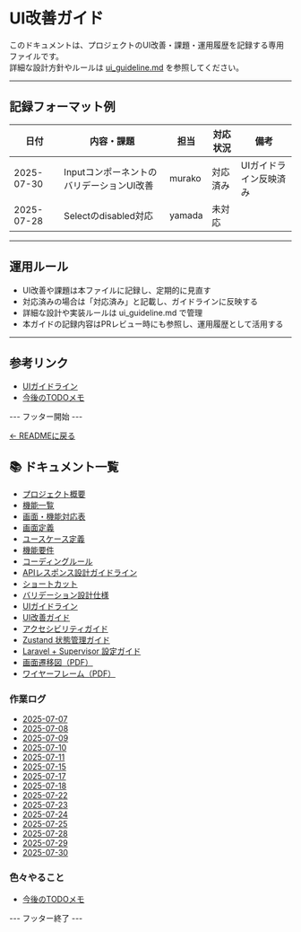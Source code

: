 
# UI改善ガイド

このドキュメントは、プロジェクトのUI改善・課題・運用履歴を記録する専用ファイルです。  
詳細な設計方針やルールは [ui_guideline.md](ui_guideline.md) を参照してください。

---

## 記録フォーマット例

| 日付       | 内容・課題                  | 担当    | 対応状況    | 備考           |
|------------|----------------------------|---------|-------------|----------------|
| 2025-07-30 | InputコンポーネントのバリデーションUI改善 | murako  | 対応済み     | UIガイドライン反映済み |
| 2025-07-28 | Selectのdisabled対応        | yamada  | 未対応      |                |

---

## 運用ルール

- UI改善や課題は本ファイルに記録し、定期的に見直す
- 対応済みの場合は「対応済み」と記載し、ガイドラインに反映する
- 詳細な設計や実装ルールは ui_guideline.md で管理
- 本ガイドの記録内容はPRレビュー時にも参照し、運用履歴として活用する

---

## 参考リンク
- [UIガイドライン](ui_guideline.md)
- [今後のTODOメモ](todo.md)

--- フッター開始 ---

[← READMEに戻る](../README.md)

## 📚 ドキュメント一覧

- [プロジェクト概要](project-overview.md)
- [機能一覧](features.md)
- [画面・機能対応表](function_screen_map.md)
- [画面定義](screens.md)
- [ユースケース定義](usecase_reserve.md)
- [機能要件](functional_requirements.md)
- [コーディングルール](coding-rules.md)
- [APIレスポンス設計ガイドライン](api_response.md)
- [ショートカット](shortcuts.md)
- [バリデーション設計仕様](validation_spec.md)
- [UIガイドライン](ui_guideline.md)
- [UI改善ガイド](ui_improvement_guide.md)
- [アクセシビリティガイド](accessibility_guide.md) 
- [Zustand 状態管理ガイド](zustand_guide.md)
- [Laravel + Supervisor 設定ガイド](supervisor.md)
- [画面遷移図（PDF）](画面遷移図.pdf)
- [ワイヤーフレーム（PDF）](ワイヤーフレーム.pdf)

### 作業ログ
- [2025-07-07](logs/2025-07-07.md)
- [2025-07-08](logs/2025-07-08.md)
- [2025-07-09](logs/2025-07-09.md)
- [2025-07-10](logs/2025-07-10.md)
- [2025-07-11](logs/2025-07-11.md)
- [2025-07-15](logs/2025-07-15.md)
- [2025-07-17](logs/2025-07-17.md)
- [2025-07-18](logs/2025-07-18.md)
- [2025-07-22](logs/2025-07-22.md)
- [2025-07-23](logs/2025-07-23.md)
- [2025-07-24](logs/2025-07-24.md)
- [2025-07-25](logs/2025-07-25.md)
- [2025-07-28](logs/2025-07-28.md)
- [2025-07-29](logs/2025-07-29.md)
- [2025-07-30](logs/2025-07-30.md)

### 色々やること
- [今後のTODOメモ](todo.md)

--- フッター終了 ---
